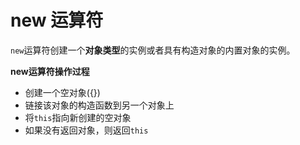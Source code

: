 # new 运算符

``new``运算符创建一个**对象类型**的实例或者具有构造对象的内置对象的实例。

**new运算符操作过程**
- 创建一个空对象({})
- 链接该对象的构造函数到另一个对象上
- 将``this``指向新创建的空对象
- 如果没有返回对象，则返回``this``
